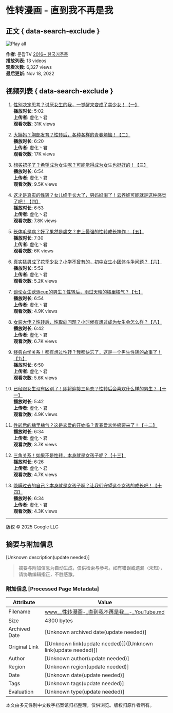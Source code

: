 # 性转漫画 - 直到我不再是我

## 正文 { data-search-exclude }


![Play all](https://i.ytimg.com/vi/r-vaqXR_6NY/hqdefault.jpg?sqp=-oaymwEXCNACELwBSFryq4qpAwkIARUAAIhCGAE=&rs=AOn4CLDnF5ya2JaNxWEqj6Bj779WzizuQw)

**作者**: 준팝TV [2016~ 한국거주중](https://www.youtube.com/@junpopkr2024)  
**播放列表**: 13 videos  
**观看次数**: 6,327 views  
**最后更新**: Nov 18, 2022  

## 视频列表 { data-search-exclude }

1. [性别决定思考？讨厌女生的我，一觉醒来变成了美少女！【一】](https://www.youtube.com/watch?v=r-vaqXR_6NY&list=PLkM4YJWzn5K8yOGKaylyzIJf7sIElgwvY&index=1)  
   **播放时长**: 5:02  
   **上传者**: 虚化丶君  
   **观看次数**: 31K views

2. [大姨妈？胸部发育？性转后，各种各样的青春烦恼！【二】](https://www.youtube.com/watch?v=SNAHc-pmYoI&list=PLkM4YJWzn5K8yOGKaylyzIJf7sIElgwvY&index=2)  
   **播放时长**: 6:20  
   **上传者**: 虚化丶君  
   **观看次数**: 17K views

3. [想买裙子了？希望成为女生呢？可能觉得成为女生也挺好的！【三】](https://www.youtube.com/watch?v=J_tlv0h9_Vs&list=PLkM4YJWzn5K8yOGKaylyzIJf7sIElgwvY&index=3)  
   **播放时长**: 6:54  
   **上传者**: 虚化丶君  
   **观看次数**: 9.5K views

4. [这才是真实的性转？女儿终于长大了，男妈妈泪了！云养娃可能就是这种感觉了吧！【四】](https://www.youtube.com/watch?v=073Ju3uvcIQ&list=PLkM4YJWzn5K8yOGKaylyzIJf7sIElgwvY&index=4)  
   **播放时长**: 6:53  
   **上传者**: 虚化丶君  
   **观看次数**: 7.8K views

5. [长体毛是病？好了果然是虐文？史上最强的性转成长神作！【五】](https://www.youtube.com/watch?v=IrGHg-GOoBM&list=PLkM4YJWzn5K8yOGKaylyzIJf7sIElgwvY&index=5)  
   **播放时长**: 7:30  
   **上传者**: 虚化丶君  
   **观看次数**: 6K views

6. [真实猛男成了花季少女？小学不曾有的，初中女生小团体斗争问题？【六】](https://www.youtube.com/watch?v=Por05a-WfL8&list=PLkM4YJWzn5K8yOGKaylyzIJf7sIElgwvY&index=6)  
   **播放时长**: 5:52  
   **上传者**: 虚化丶君  
   **观看次数**: 5.2K views

7. [谈论女生欧派cup的男生？性转后，雨过天晴的橘里橘气？【七】](https://www.youtube.com/watch?v=I1GIZZsUOO0&list=PLkM4YJWzn5K8yOGKaylyzIJf7sIElgwvY&index=7)  
   **播放时长**: 6:54  
   **上传者**: 虚化丶君  
   **观看次数**: 4.9K views

8. [女装大佬？性转后，性取向问题？小时候有想过成为女生会怎么样？【八】](https://www.youtube.com/watch?v=SlK0XQhEQkc&list=PLkM4YJWzn5K8yOGKaylyzIJf7sIElgwvY&index=8)  
   **播放时长**: 6:42  
   **上传者**: 虚化丶君  
   **观看次数**: 6.7K views

9. [经典白学关系！都有想过性转？我都快忘了，这是一个男生性转的故事了！【九】](https://www.youtube.com/watch?v=awp4FUKhLco&list=PLkM4YJWzn5K8yOGKaylyzIJf7sIElgwvY&index=9)  
   **播放时长**: 6:50  
   **上传者**: 虚化丶君  
   **观看次数**: 5.6K views

10. [已经跟女生没有区别了！即将迎接三角恋？性转后会喜欢什么样的男生？【十一】](https://www.youtube.com/watch?v=mlHlshSD_n0&list=PLkM4YJWzn5K8yOGKaylyzIJf7sIElgwvY&index=11)  
    **播放时长**: 5:42  
    **上传者**: 虚化丶君  
    **观看次数**: 4.9K views

11. [性转后的橘里橘气？这是恋爱的开始吗？青春爱恋终极要来了！【十二】](https://www.youtube.com/watch?v=HM_0akSpgG4&list=PLkM4YJWzn5K8yOGKaylyzIJf7sIElgwvY&index=12)  
    **播放时长**: 6:34  
    **上传者**: 虚化丶君  
    **观看次数**: 3.7K views

12. [三角关系！如果不是性转，本身就是女孩子呢？【十三】](https://www.youtube.com/watch?v=zx7t3RlLP6E&list=PLkM4YJWzn5K8yOGKaylyzIJf7sIElgwvY&index=13)  
    **播放时长**: 6:26  
    **上传者**: 虚化丶君  
    **观看次数**: 4.7K views

13. [隐瞒过去的自己？本身就是女孩子啊？让我们守望这个女孩的成长吧！【十四】](https://www.youtube.com/watch?v=pUat9XzRu_E&list=PLkM4YJWzn5K8yOGKaylyzIJf7sIElgwvY&index=14)  
    **播放时长**: 6:34  
    **上传者**: 虚化丶君  
    **观看次数**: 4.3K views

---

版权 © 2025 Google LLC
<!-- tcd_original_link https://www.youtube.com/playlist?list=PLkM4YJWzn5K8yOGKaylyzIJf7sIElgwvY -->


## 摘要与附加信息

<!-- tcd_abstract -->
[Unknown description(update needed)]
<!-- tcd_abstract_end -->

> 摘要与附加信息为自动生成，仅供检索与参考。如有错误或遗漏（未知），请协助编辑指正，不胜感激。

### 附加信息 [Processed Page Metadata]

| Attribute       | Value                                  |
|-----------------|----------------------------------------|
| Filename        | www__性转漫画-_直到我不再是我__-_YouTube.md                             |
| Size            | 4300 bytes                           |
| Archived Date   | [Unknown archived date(update needed)]                             |
| Original Link   | [[Unknown link(update needed)]]([Unknown link(update needed)])                       |
| Author          | [Unknown author(update needed)]                               |
| Region          | [Unknown region(update needed)]                               |
| Date            | [Unknown date(update needed)]                                 |
| Tags            | [Unknown tags(update needed)]                                 |
| Evaluation            | [Unknown type(update needed)]                                 |
<!-- tcd_table_end -->

本文由多元性别中文数字档案馆归档整理，仅供浏览。版权归原作者所有。
